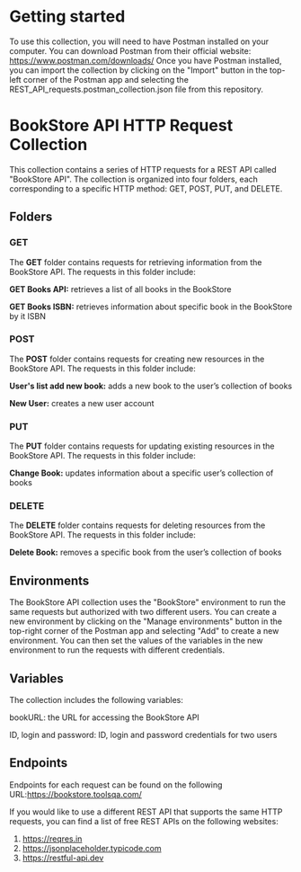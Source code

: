 # Getting started

To use this collection, you will need to have Postman installed on your computer. You can download Postman from their official website: https://www.postman.com/downloads/
Once you have Postman installed, you can import the collection by clicking on the "Import" button in the top-left corner of the Postman app and selecting the REST_API_requests.postman_collection.json file from this repository.

# BookStore API HTTP Request Collection

This collection contains a series of HTTP requests for a REST API called "BookStore API". The collection is organized into four folders, each corresponding to a specific HTTP method: GET, POST, PUT, and DELETE.

## Folders

### GET

The **GET** folder contains requests for retrieving information from the BookStore API. The requests in this folder include:

**GET Books API:** retrieves a list of all books in the BookStore

**GET Books ISBN:** retrieves information about specific book in the BookStore by it ISBN  

### POST

The **POST** folder contains requests for creating new resources in the BookStore API. The requests in this folder include:

**User's list add new book:** adds a new book to the user’s collection of books

**New User:** creates a new user account

### PUT

The **PUT** folder contains requests for updating existing resources in the BookStore API. The requests in this folder include:

**Change Book:** updates information about a specific user’s collection of books

### DELETE

The **DELETE** folder contains requests for deleting resources from the BookStore API. The requests in this folder include:

**Delete Book:** removes a specific book from the user’s collection of books

## Environments

The BookStore API collection uses the "BookStore" environment to run the same requests but authorized with two different users. You can create a new environment by clicking on the "Manage environments" button in the top-right corner of the Postman app and selecting "Add" to create a new environment. You can then set the values of the variables in the new environment to run the requests with different credentials.

## Variables

The collection includes the following variables:

bookURL: the URL for accessing the BookStore API

ID, login and password: ID, login and password credentials for two users

## Endpoints

Endpoints for each request can be found on the following URL:https://bookstore.toolsqa.com/

If you would like to use a different REST API that supports the same HTTP requests, you can find a list of free REST APIs on the following websites:
1.	https://reqres.in
2.	https://jsonplaceholder.typicode.com
3.	https://restful-api.dev

